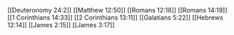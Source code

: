[[Deuteronomy 24:2]]
[[Matthew 12:50]]
[[Romans 12:18]]
[[Romans 14:19]]
[[1 Corinthians 14:33]]
[[2 Corinthians 13:11]]
[[Galatians 5:22]]
[[Hebrews 12:14]]
[[James 2:15]]
[[James 3:17]]
